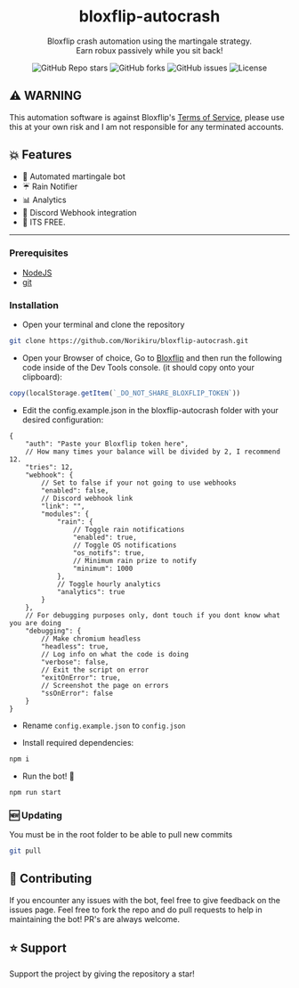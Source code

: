 <h1 align="center">bloxflip-autocrash</h1>
<p align="center">Bloxflip crash automation using the martingale strategy.<br>Earn robux passively while you sit back!</p>

<p align="center"><img alt="GitHub Repo stars" src="https://img.shields.io/github/stars/Norikiru/bloxflip-autocrash?color=yellow&style=flat-square"> <img alt="GitHub forks" src="https://img.shields.io/github/forks/Norikiru/bloxflip-autocrash?style=flat-square"> <img alt="GitHub issues" src="https://img.shields.io/github/issues/Norikiru/bloxflip-autocrash?style=flat-square"> <img alt="License" src="https://img.shields.io/badge/License-GPLv3-blue.svg?style=flat-square"></p>

## ⚠️ WARNING 
This automation software is against Bloxflip's [Terms of Service](https://bloxflip.com/terms "Terms of Service"), please use this at your own risk and I am not responsible for any terminated accounts.

## 💥 Features 
- 🤖 Automated martingale bot
- ☔ Rain Notifier
- 📊 Analytics
- 🏓 Discord Webhook integration
- 🤑 ITS FREE.

------------

### Prerequisites
- [NodeJS](https://nodejs.org/en/download/ "NodeJS v16.17.0^")
- [git](https://git-scm.com/downloads "git")

### Installation
- Open your terminal and clone the repository
```bash
git clone https://github.com/Norikiru/bloxflip-autocrash.git
```

- Open your Browser of choice, Go to [Bloxflip](http://bloxflip.com "Bloxflip") and then run the following code inside of the Dev Tools console. (it should copy onto your clipboard):
```js
copy(localStorage.getItem(`_DO_NOT_SHARE_BLOXFLIP_TOKEN`))
```

- Edit the config.example.json in the bloxflip-autocrash folder with your desired configuration:
```jsonc
{
    "auth": "Paste your Bloxflip token here",
    // How many times your balance will be divided by 2, I recommend 12.
    "tries": 12,
    "webhook": {
        // Set to false if your not going to use webhooks
        "enabled": false,
        // Discord webhook link
        "link": "",
        "modules": {
            "rain": {
                // Toggle rain notifications
                "enabled": true,
                // Toggle OS notifications
                "os_notifs": true,
                // Minimum rain prize to notify
                "minimum": 1000
            },
            // Toggle hourly analytics
            "analytics": true
        }
    },
    // For debugging purposes only, dont touch if you dont know what you are doing
    "debugging": {
        // Make chromium headless
        "headless": true,
        // Log info on what the code is doing
        "verbose": false,
        // Exit the script on error
        "exitOnError": true,
        // Screenshot the page on errors
        "ssOnError": false
    }
}
```

- Rename `config.example.json` to `config.json`

- Install required dependencies:
```bash
npm i
```

- Run the bot! 🚀
```bash
npm run start
```

### 🆕 Updating
You must be in the root folder to be able to pull new commits
```bash
git pull
```

## 💖 Contributing
If you encounter any issues with the bot, feel free to give feedback on the issues page.
Feel free to fork the repo and do pull requests to help in maintaining the bot! PR's are always welcome.

## ⭐ Support
Support the project by giving the repository a star!
